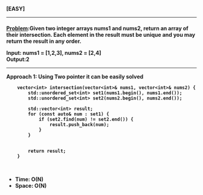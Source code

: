 <b>[EASY]</b>
<br/>

<hr/>

<h4><a href="https://leetcode.com/problems/intersection-of-two-arrays/?envType=daily-question&envId=2024-03-10">Problem</a>:Given two integer arrays nums1 and nums2, return an array of their intersection. Each element in the result must be unique and you may return the result in any order.





<b>Input:</b>  nums1 = [1,2,3], nums2 = [2,4]<br>
<b>Output:</b>2<br>

<hr>
<b>Approach 1: Using Two pointer it can be easily solved</b>

<br/>

```
    vector<int> intersection(vector<int>& nums1, vector<int>& nums2) {
        std::unordered_set<int> set1(nums1.begin(), nums1.end());
        std::unordered_set<int> set2(nums2.begin(), nums2.end());

        std::vector<int> result;
        for (const auto& num : set1) {
            if (set2.find(num) != set2.end()) {
                result.push_back(num);
            }
        }


        return result;
    }

```

<br/>
<ul>
<li>Time: O(N)</li>
<li>Space: O(N) </li>
</ul>
